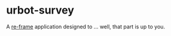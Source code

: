 # urbot-survey

A [re-frame](https://github.com/Day8/re-frame) application designed to ... well, that part is up to you.


